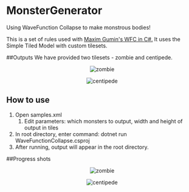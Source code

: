 # MonsterGenerator
Using WaveFunction Collapse to make monstrous bodies!

This is a set of rules used with [Maxim Gumin's WFC in C#.](https://github.com/math-fehr/fast-wfc) It uses the Simple Tiled Model with custom tilesets.

##Outputs
We have provided two tilesets - zombie and centipede.
<p align="center"><img alt="zombie" src="https://i.imgur.com/FQA98n4.png"></p>
<p align="center"><img alt="centipede" src="https://i.imgur.com/WmPIhV0.png"></p>

## How to use
1. Open samples.xml
    1. Edit parameters: which monsters to output, width and height of output in tiles
2. In root directory, enter command: dotnet run WaveFunctionCollapse.csproj
3. After running, output will appear in the root directory.

##Progress shots
<p align="center"><img alt="zombie" src="https://i.imgur.com/FQA98n4.png"></p>
<p align="center"><img alt="centipede" src="https://i.imgur.com/WmPIhV0.png"></p>
